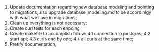 1. Update documentation regarding new database modeling and pointing to migrations, also upgrade database_modeling.md to be accordinlgy with what we have in migrations;
2. Clean up everything  is not necessary;
3. Create curl tests for each enpoing
4. Create makefile to accomplish follow:
    4.1 connection to postgres;
    4.2 start api;
    4.3 curls one by one;
    4.4 all curls at the same time;
5. Pretify documentation;